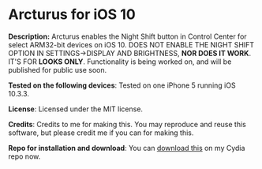 # Arcturus for iOS 10

**Description:** Arcturus enables the Night Shift button in Control Center for select ARM32-bit devices on iOS 10. DOES NOT ENABLE THE NIGHT SHIFT OPTION IN SETTINGS->DISPLAY AND BRIGHTNESS, **NOR DOES IT WORK**. IT'S FOR **LOOKS ONLY**. Functionality is being worked on, and will be published for public use soon.

**Tested on the following devices**: Tested on one iPhone 5 running iOS 10.3.3.

**License**: Licensed under the MIT license.

**Credits**: Credits to me for making this. You may reproduce and reuse this software, but please credit me if you can for making this.

**Repo for installation and download**: You can <a href="http://chasefromm17.yourepo.com">download this</a> on my Cydia repo now.
